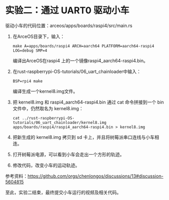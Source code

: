 # 实验二：通过 UART0 驱动小车

驱动小车的代码位置：arceos/apps/boards/raspi4/src/main.rs

1. 在ArceOS目录下，输入：

   ```shell
   make A=apps/boards/raspi4 ARCH=aarch64 PLATFORM=aarch64-raspi4 LOG=debug SMP=4
   ```

   编译出ArceOS在raspi4 上的一个镜像raspi4_aarch64-raspi4.bin。

2. 在rust-raspberrypi-OS-tutorials/06_uart_chainloader中输入：

   ```shell
   BSP=rpi4 make
   ```

   编译生成一个kernel8.img文件。

3. 把 kernel8.img 和 raspi4_aarch64-raspi4.bin 通过 cat 命令拼接到一个 bin 文件中，仍然取名为 kernel8.img：

   ```
   cat ../rust-raspberrypi-OS-tutorials/06_uart_chainloader/kernel8.img apps/boards/raspi4/raspi4_aarch64-raspi4.bin > kernel8.img
   ```

4. 把新生成的 kernel8.img 拷贝到 sd 卡上，并且将树莓派串口连线与小车相连。
   
5. 打开树莓派电源，可以看到小车会走出一个方形的轨迹。
   
6. 修改代码，改变小车的运动轨迹。

参考资料：https://github.com/orgs/chenlongos/discussions/13#discussion-5604815

   
至此，实验二结束，最终提交小车运行的视频及相关代码。




